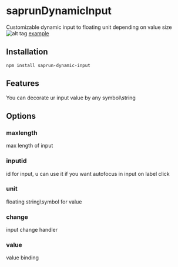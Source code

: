 # saprunDynamicInput
Customizable dynamic input to floating unit depending on value size
![alt tag](https://github.com/punkkk/saprunDynamicInput/blob/screen/screen.png)
[example](https://punkkk.github.io/saprunDynamicInput/)

Installation
-----
```code
npm install saprun-dynamic-input
```

Features
-----------

You can decorate ur input value by any symbol\string

Options
-------

### maxlength ###
max length of input

### inputid ###
id for input, u can use it if you want autofocus in input on label click

### unit ###
floating string\symbol for value

### change ###
input change handler

### value ###
value binding
